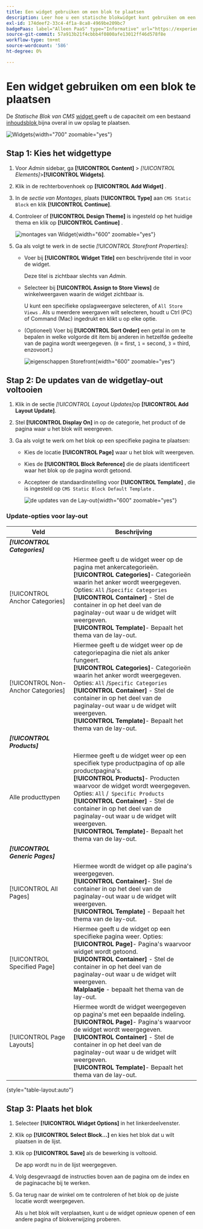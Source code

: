 ```yaml
---
title: Een widget gebruiken om een blok te plaatsen
description: Leer hoe u een statische blokwidget kunt gebruiken om een bestaande inhoud vrijwel overal in uw winkel te plaatsen.
exl-id: 174deef2-33c4-4f1a-8ca8-4969be209bc7
badgePaas: label="Alleen PaaS" type="Informative" url="https://experienceleague.adobe.com/en/docs/commerce/user-guides/product-solutions" tooltip="Is alleen van toepassing op Adobe Commerce op Cloud-projecten (door Adobe beheerde PaaS-infrastructuur) en op projecten in het veld."
source-git-commit: 57a913b21f4cbbb4f0800afe13012ff46d578f8e
workflow-type: tm+mt
source-wordcount: '586'
ht-degree: 0%

---
```


# Een widget gebruiken om een blok te plaatsen

De _Statische Blok van CMS_ [ widget ](widgets.md) geeft u de capaciteit om een bestaand [ inhoudsblok ](blocks.md) bijna overal in uw opslag te plaatsen.

![ Widgets ](./assets/widgets.png){width="700" zoomable="yes"}

## Stap 1: Kies het widgettype

1. Voor _Admin_ sidebar, ga **[!UICONTROL Content]** > _[!UICONTROL Elements]_>**[!UICONTROL Widgets]**.

1. Klik in de rechterbovenhoek op **[!UICONTROL Add Widget]** .

1. In de _sectie van Montages_, plaats **[!UICONTROL Type]** aan `CMS Static Block` en klik **[!UICONTROL Continue]**.

1. Controleer of **[!UICONTROL Design Theme]** is ingesteld op het huidige thema en klik op **[!UICONTROL Continue]** .

   ![ montages van Widget ](./assets/widget-settings.png){width="600" zoomable="yes"}

1. Ga als volgt te werk in de sectie _[!UICONTROL Storefront Properties]_:

   - Voer bij **[!UICONTROL Widget Title]** een beschrijvende titel in voor de widget.

     Deze titel is zichtbaar slechts van _Admin_.

   - Selecteer bij **[!UICONTROL Assign to Store Views]** de winkelweergaven waarin de widget zichtbaar is.

     U kunt een specifieke opslagweergave selecteren, of `All Store Views` . Als u meerdere weergaven wilt selecteren, houdt u Ctrl (PC) of Command (Mac) ingedrukt en klikt u op elke optie.

   - (Optioneel) Voer bij **[!UICONTROL Sort Order]** een getal in om te bepalen in welke volgorde dit item bij anderen in hetzelfde gedeelte van de pagina wordt weergegeven. (`0` = first, `1` = second, `3` = third, enzovoort.)

     ![ eigenschappen Storefront ](./assets/widget-storefront-properties.png){width="600" zoomable="yes"}

## Stap 2: De updates van de widgetlay-out voltooien

1. Klik in de sectie _[!UICONTROL Layout Updates]_&#x200B;op **[!UICONTROL Add Layout Update]**.

1. Stel **[!UICONTROL Display On]** in op de categorie, het product of de pagina waar u het blok wilt weergeven.

1. Ga als volgt te werk om het blok op een specifieke pagina te plaatsen:

   - Kies de locatie **[!UICONTROL Page]** waar u het blok wilt weergeven.

   - Kies de **[!UICONTROL Block Reference]** die de plaats identificeert waar het blok op de pagina wordt getoond.

   - Accepteer de standaardinstelling voor **[!UICONTROL Template]** , die is ingesteld op `CMS Static Block Default Template` .

     ![ de updates van de Lay-out ](./assets/widget-layout-update-home-page.png){width="600" zoomable="yes"}

### Update-opties voor lay-out

| Veld | Beschrijving |
|--- |--- |
| **_[!UICONTROL Categories]_** |  |
| [!UICONTROL Anchor Categories] | Hiermee geeft u de widget weer op de pagina met ankercategorieën.<br/>**[!UICONTROL Categories]**- Categorieën waarin het anker wordt weergegeven. Opties: `All` /`Specific Categories`<br/>**[!UICONTROL Container]** - Stel de container in op het deel van de paginalay-out waar u de widget wilt weergeven.<br/>**[!UICONTROL Template]**- Bepaalt het thema van de lay-out. |
| [!UICONTROL Non-Anchor Categories] | Hiermee geeft u de widget weer op de categoriepagina die niet als anker fungeert.<br/>**[!UICONTROL Categories]**- Categorieën waarin het anker wordt weergegeven. Opties: `All` /`Specific Categories`<br/>**[!UICONTROL Container]** - Stel de container in op het deel van de paginalay-out waar u de widget wilt weergeven.<br/>**[!UICONTROL Template]**- Bepaalt het thema van de lay-out. |
| **_[!UICONTROL Products]_** |  |
| Alle producttypen | Hiermee geeft u de widget weer op een specifiek type productpagina of op alle productpagina&#39;s. <br/>**[!UICONTROL Products]**- Producten waarvoor de widget wordt weergegeven. Opties: `All` /` Specific Products`<br/>**[!UICONTROL Container]** - Stel de container in op het deel van de paginalay-out waar u de widget wilt weergeven.<br/>**[!UICONTROL Template]**- Bepaalt het thema van de lay-out. |
| **_[!UICONTROL Generic Pages]_** |  |
| [!UICONTROL All Pages] | Hiermee wordt de widget op alle pagina&#39;s weergegeven. <br/>**[!UICONTROL Container]**- Stel de container in op het deel van de paginalay-out waar u de widget wilt weergeven.<br/>**[!UICONTROL Template]** - Bepaalt het thema van de lay-out. |
| [!UICONTROL Specified Page] | Hiermee geeft u de widget op een specifieke pagina weer. Opties:<br/>**[!UICONTROL Page]**- Pagina&#39;s waarvoor widget wordt getoond.<br/>**[!UICONTROL Container]** - Stel de container in op het deel van de paginalay-out waar u de widget wilt weergeven.<br/>**Malplaatje** - bepaalt het thema van de lay-out. |
| [!UICONTROL Page Layouts] | Hiermee wordt de widget weergegeven op pagina&#39;s met een bepaalde indeling. <br/>**[!UICONTROL Page]**- Pagina&#39;s waarvoor de widget wordt weergegeven.<br/>**[!UICONTROL Container]** - Stel de container in op het deel van de paginalay-out waar u de widget wilt weergeven.<br/>**[!UICONTROL Template]**- Bepaalt het thema van de lay-out. |

{style="table-layout:auto"}

## Stap 3: Plaats het blok

1. Selecteer **[!UICONTROL Widget Options]** in het linkerdeelvenster.

1. Klik op **[!UICONTROL Select Block…]** en kies het blok dat u wilt plaatsen in de lijst.

1. Klik op **[!UICONTROL Save]** als de bewerking is voltooid.

   De app wordt nu in de lijst weergegeven.

1. Volg desgevraagd de instructies boven aan de pagina om de index en de paginacache bij te werken.

1. Ga terug naar de winkel om te controleren of het blok op de juiste locatie wordt weergegeven.

   Als u het blok wilt verplaatsen, kunt u de widget opnieuw openen of een andere pagina of blokverwijzing proberen.
